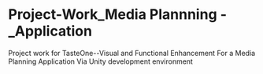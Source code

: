 # Project-Work_Media Plannning -_Application
Project work for TasteOne--Visual and Functional Enhancement For a Media Planning Application Via Unity development environment
